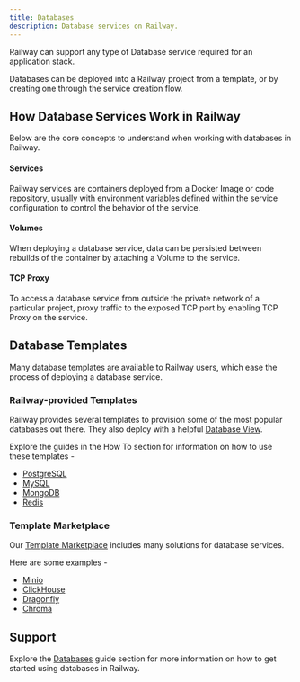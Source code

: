 ```yaml
---
title: Databases
description: Database services on Railway.
---
```


Railway can support any type of Database service required for an application stack.

Databases can be deployed into a Railway project from a template, or by creating one through the service creation flow.

## How Database Services Work in Railway

Below are the core concepts to understand when working with databases in Railway.

#### Services

Railway services are containers deployed from a Docker Image or code repository, usually with environment variables defined within the service configuration to control the behavior of the service.

#### Volumes

When deploying a database service, data can be persisted between rebuilds of the container by attaching a Volume to the service.

#### TCP Proxy

To access a database service from outside the private network of a particular project, proxy traffic to the exposed TCP port by enabling TCP Proxy on the service.

## Database Templates

Many database templates are available to Railway users, which ease the process of deploying a database service.

### Railway-provided Templates

Railway provides several templates to provision some of the most popular databases out there. They also deploy with a helpful [Database View](/guides/database-view).

Explore the guides in the How To section for information on how to use these templates -

- [PostgreSQL](/guides/postgresql)
- [MySQL](/guides/mysql)
- [MongoDB](/guides/mongodb)
- [Redis](/guides/redis)

### Template Marketplace

Our <a href="https://railway.com/templates" target="_blank">Template Marketplace</a> includes many solutions for database services.

Here are some examples -

- [Minio](https://railway.com/template/SMKOEA)
- [ClickHouse](https://railway.com/template/clickhouse)
- [Dragonfly](https://railway.com/template/dragonfly)
- [Chroma](https://railway.com/template/kbvIRV)

## Support

Explore the [Databases](/guides/databases) guide section for more information on how to get started using databases in Railway.
